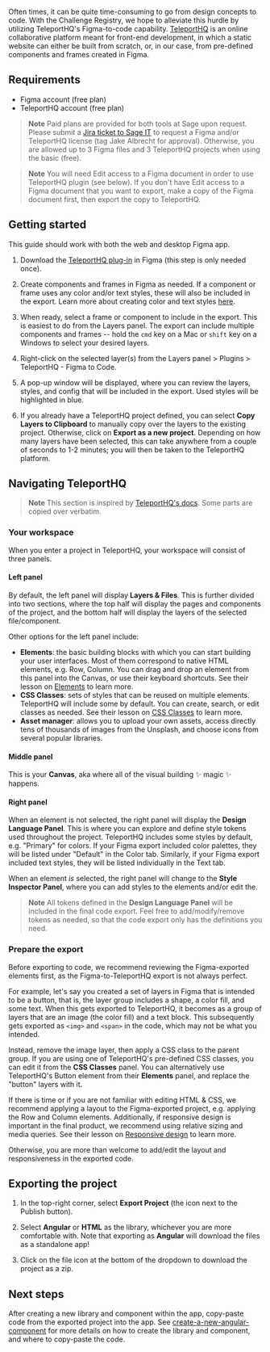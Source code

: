 Often times, it can be quite time-consuming to go from design concepts to code. With the Challenge
Registry, we hope to alleviate this hurdle by utilizing TeleportHQ's Figma-to-code capability.
[TeleportHQ] is an online collaborative platform meant for front-end development, in which a static
website can either be built from scratch, or, in our case, from pre-defined components and frames
created in Figma.

## Requirements

* Figma account (free plan)
* TeleportHQ account (free plan)

> **Note** Paid plans are provided for both tools at Sage upon request. Please submit a [Jira ticket
> to Sage IT] to request a Figma and/or TeleportHQ license (tag Jake Albrecht for approval).
> Otherwise, you are allowed up to 3 Figma files and 3 TeleportHQ projects when using the basic
> (free).

> **Note** You will need Edit access to a Figma document in order to use TeleportHQ plugin (see
> below). If you don't have Edit access to a Figma document that you want to export, make a copy of
> the Figma document first, then export the copy to TeleportHQ.

## Getting started

This guide should work with both the web and desktop Figma app.

1. Download the [TeleportHQ plug-in] in Figma (this step is only needed once).

2. Create components and frames in Figma as needed.  If a component or frame uses any color and/or
text styles, these will also be included in the export. Learn more about creating color and text
styles [here].

3. When ready, select a frame or component to include in the export.  This is easiest to do from the
Layers panel. The export can include multiple components and frames -- hold the `cmd` key on a Mac
or `shift` key on a Windows to select your desired layers.

4. Right-click on the selected layer(s) from the Layers panel > Plugins > TeleportHQ - Figma to
   Code.

5. A pop-up window will be displayed, where you can review the layers, styles, and config that will
be included in the export. Used styles will be highlighted in blue.

6. If you already have a TeleportHQ project defined, you can select **Copy Layers to Clipboard** to
manually copy over the layers to the existing project.  Otherwise, click on
**Export as a new project**.  Depending on how many layers have been selected, this can take
anywhere from a couple of seconds to 1-2 minutes; you will then be taken to the TeleportHQ platform.

## Navigating TeleportHQ

> **Note** This section is inspired by [TeleportHQ's docs]. Some parts are copied over verbatim.

### Your workspace

When you enter a project in TeleportHQ, your workspace will consist of three panels.

#### Left panel
By default, the left panel will display **Layers & Files**. This is further divided into two
sections, where the top half will display the pages and components of the project, and the bottom
half will display the layers of the selected file/component.

Other options for the left panel include:
* **Elements**: the basic building blocks with which you can start building your user interfaces.
Most of them correspond to native HTML elements, e.g. Row, Column.  You can drag and drop an element
from this panel into the Canvas, or use their keyboard shortcuts.  See their lesson on [Elements] to
learn more.
* **CSS Classes**: sets of styles that can be reused on multiple elements.  TeleportHQ will include
some by default.  You can create, search, or edit classes as needed.  See their lesson on
[CSS Classes] to learn more.
* **Asset manager**: allows you to upload your own assets, access directly tens of thousands of
images from the Unsplash, and choose icons from several popular libraries.

#### Middle panel
This is your **Canvas**, aka where all of the visual building ✨ magic ✨ happens.

#### Right panel
When an element is not selected, the right panel will display the **Design Language Panel**. This is
where you can explore and define style tokens used throughout the project.  TeleportHQ includes some
styles by default, e.g. "Primary" for colors. If your Figma export included color palettes, they
will be listed under "Default" in the Color tab. Similarly, if your Figma export included text
styles, they will be listed individually in the Text tab.

When an element _is_ selected, the right panel will change to the **Style Inspector Panel**, where
you can add styles to the elements and/or edit the.

> **Note** All tokens defined in the **Design Language Panel** will be included in the final code
> export.  Feel free to add/modify/remove tokens as needed, so that the code export only has the
> definitions you need.

### Prepare the export

Before exporting to code, we recommend reviewing the Figma-exported elements first, as the
Figma-to-TeleportHQ export is not always perfect.

For example, let's say you created a set of layers in Figma that is intended to be a button, that
is, the layer group includes a shape, a color fill, and some text.  When this gets exported to
TeleportHQ, it becomes as a group of layers that are an image (the color fill) and a text block.
This  subsequently gets exported as `<img>` and `<span>` in the code, which may not be what you
intended.

Instead, remove the image layer, then apply a CSS class to the parent group.  If you are using one
of TeleportHQ's pre-defined CSS classes, you can edit it from the **CSS Classes** panel. You can
alternatively use TeleportHQ's Button element from their **Elements** panel, and replace the
"button" layers with it.

If there is time or if you are not familiar with editing HTML & CSS, we recommend applying a layout
to the Figma-exported project, e.g. applying the Row and Column elements.  Additionally, if
responsive design is important in the final product, we recommend using relative sizing and media
queries.  See their lesson on [Responsive design] to learn more.

Otherwise, you are more than welcome to add/edit the layout and responsiveness in the exported code.

## Exporting the project

1. In the top-right corner, select **Export Project** (the icon next to the Publish button).

2. Select **Angular** or **HTML** as the library, whichever you are more comfortable with.  Note
that exporting as **Angular** will download the files as a standalone app!

3. Click on the file icon at the bottom of the dropdown to download the project as a zip.

## Next steps

After creating a new library and component within the app, copy-paste code from the exported project
into the app.  See [create-a-new-angular-component] for more details on how to create the library and
component, and where to copy-paste the code.


[TeleportHQ]: https://teleporthq.io/
[Jira ticket to Sage IT]: https://sagebionetworks.jira.com/jira/software/c/projects/IT/boards/146
[create-a-new-angular-component]: https://github.com/Sage-Bionetworks/sage-monorepo/blob/main/docs/create-a-new-angular-component.md
[TeleportHQ plug-in]: https://www.figma.com/community/plugin/992726161890204477
[here]: https://help.figma.com/hc/en-us/articles/360038746534-Create-color-text-effect-and-layout-grid-styles
[TeleportHQ's docs]: https://help.teleporthq.io/en/
[Elements]: https://help.teleporthq.io/en/category/elements-ekqxm7/
[CSS Classes]: https://help.teleporthq.io/en/article/css-classes-zxd7vm/
[Responsive design]: https://help.teleporthq.io/en/article/responsive-design-7o4mb6/
